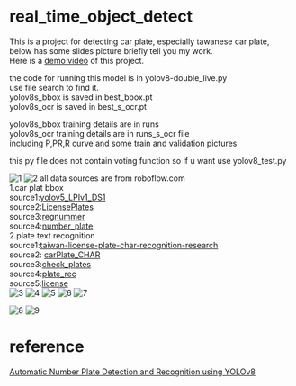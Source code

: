 # real_time_object_detect

This is a project for detecting car plate, especially tawanese car plate, below has some slides picture briefly tell you my work.  
Here is a [demo video](https://youtu.be/9aD8Aa4gEUM) of this project.  

the code for running this model is in yolov8-double_live.py  
use file search to find it.  
yolov8s_bbox is saved in best_bbox.pt  
yolov8s_ocr is saved in best_s_ocr.pt  

yolov8s_bbox training details are in runs  
yolov8s_ocr training details are in runs_s_ocr file  
including P,PR,R curve and some train and validation pictures


this py file does not contain voting function so if u want use yolov8_test.py  

![1](https://github.com/Ulrixon/real_time_object_detect/assets/61776179/7dc99966-a7be-4ce9-941f-8578100d649f)
![2](https://github.com/Ulrixon/real_time_object_detect/assets/61776179/8ce2f863-9271-4270-9825-ef4d12fbc12f)
all data sources are from roboflow.com  
1.car plat bbox  
source1:[yolov5_LPIv1_DS1](https://universe.roboflow.com/khushal-koli-tcwmx/yolov5_lpiv1-m2q6f/dataset/1)  
source2:[LicensePlates](https://universe.roboflow.com/emil-jahnke/licenseplates-mihfw/dataset/1)  
source3:[regnummer](https://universe.roboflow.com/lemons/regnummer/dataset/11)  
source4:[number_plate](https://universe.roboflow.com/numberplate-qabtg/number_plate-rq8tn/dataset/2)  
2.plate text recognition  
source1:[taiwan-license-plate-char-recognition-research](https://universe.roboflow.com/jackresearch0/taiwan-license-plate-char-recognition-research/dataset/1)  
source2: [carPlate_CHAR](https://universe.roboflow.com/team-m5mtv/carplate_char/dataset/1)  
source3:[check_plates](https://universe.roboflow.com/jogn/check_plates/dataset/1)  
source4:[plate_rec](https://universe.roboflow.com/jogn/plate_rec/dataset/1)  
source5:[license](https://universe.roboflow.com/project-oee82/license-bha52/dataset/7)  
![3](https://github.com/Ulrixon/real_time_object_detect/assets/61776179/5ce634f0-bc75-421f-944a-7b8855d5eeb0)
![4](https://github.com/Ulrixon/real_time_object_detect/assets/61776179/c0b696e7-93cb-4a24-bd3b-2258b6f2dd0a)
![5](https://github.com/Ulrixon/real_time_object_detect/assets/61776179/963a42e6-5a40-4218-9744-04173ecdad0b)
![6](https://github.com/Ulrixon/real_time_object_detect/assets/61776179/c9f6a954-5a95-402b-986e-a67e041db885)
![7](https://github.com/Ulrixon/real_time_object_detect/assets/61776179/4823a453-4bbb-4aff-a15d-e1b08af52f38)

![8](https://github.com/Ulrixon/real_time_object_detect/assets/61776179/26f26c6d-a310-4785-9ee6-eb99b8255d80)
![9](https://github.com/Ulrixon/real_time_object_detect/assets/61776179/f32baed5-cf2a-4553-a525-3c414d84ad73)

# reference
[Automatic Number Plate Detection and Recognition using YOLOv8](https://github.com/MuhammadMoinFaisal/Automatic_Number_Plate_Detection_Recognition_YOLOv8)
